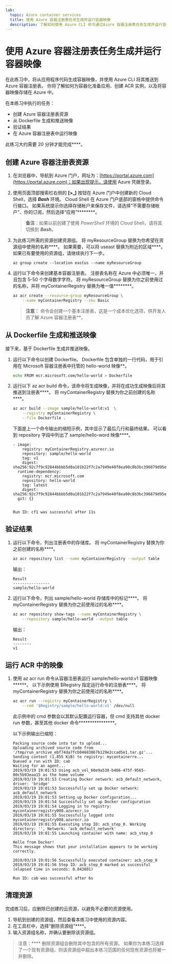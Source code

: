 ```yaml
---
lab:
  topic: Azure container services
  title: 使用 Azure 容器注册表任务生成并运行容器映像
  description: 了解如何使用 Azure CLI 命令通过Azure 容器注册表任务生成并运行容器映像。
---
```


# 使用 Azure 容器注册表任务生成并运行容器映像

在此练习中，将从应用程序代码生成容器映像，并使用 Azure CLI 将其推送到 Azure 容器注册表。 你将了解如何为容器化准备应用、创建 ACR 实例，以及将容器映像存储在 Azure 中。

在本练习中执行的任务：

* 创建 Azure 容器注册表资源
* 从 Dockerfile 生成和推送映像
* 验证结果
* 在 Azure 容器注册表中运行映像

此练习大约需要 20 分钟才能完成****。

## 创建 Azure 容器注册表资源

1. 在浏览器中，导航到 Azure 门户，网址为：[https://portal.azure.com](https://portal.azure.com)；如果出现提示，请使用 Azure 凭据登录。

1. 使用页面顶部搜索栏右侧的 **[\>_]** 按钮在 Azure 门户中创建新的 Cloud Shell，选择 ***Bash*** 环境。 Cloud Shell 在 Azure 门户底部的窗格中提供命令行接口。 如果系统提示你选择存储帐户来保存文件，请选择“不需要存储帐户”、你的订阅，然后选择“应用”********。

    > **备注**：如果以前创建了使用 *PowerShell* 环境的 Cloud Shell，请将其切换到 ***Bash***。

1. 为此练习所需的资源创建资源组。 将 myResourceGroup 替换为你希望在资源组中使用的名称****。 如果需要，可以将 useast 替换为附近的区域****。 如果已有要使用的资源组，请继续执行下一步。

    ```
    az group create --location eastus --name myResourceGroup
    ```

1. 运行以下命令来创建基本容器注册表。 注册表名称在 Azure 中必须唯一，并且包含 5-50 个字母数字字符。 将 myResourceGroup 替换为你之前使用过的名称，并将 myContainerRegistry 替换为唯一值********。

    ```bash
    az acr create --resource-group myResourceGroup \
        --name myContainerRegistry --sku Basic
    ```

    > **注意：** 命令会创建一个基本注册表，这是一个成本优化选项，供开发人员了解 Azure 容器注册表**。

## 从 Dockerfile 生成和推送映像

接下来，基于 Dockerfile 生成并推送映像。

1. 运行以下命令以创建 Dockerfile。 Dockerfile 包含单独的一行代码，用于引用在 Microsoft 容器注册表中托管的 hello-world 映像**。

    ```bash
    echo FROM mcr.microsoft.com/hello-world > Dockerfile
    ```

1. 运行以下 az acr build 命令，该命令将生成映像，并将在成功生成映像后将其推送到注册表****。 将 myContainerRegistry 替换为你之前创建的名称****。

    ```bash
    az acr build --image sample/hello-world:v1  \
        --registry myContainerRegistry \
        --file Dockerfile .
    ```

    下面是上一个命令输出的缩短示例，其中显示了最后几行和最终结果。 可以看到 repository 字段中列出了 sample/hello-word 映像****。

    ```
    - image:
        registry: myContainerRegistry.azurecr.io
        repository: sample/hello-world
        tag: v1
        digest: sha256:92c7f9c92844bbbb5d0a101b22f7c2a7949e40f8ea90c8b3bc396879d95e899a
      runtime-dependency:
        registry: mcr.microsoft.com
        repository: hello-world
        tag: latest
        digest: sha256:92c7f9c92844bbbb5d0a101b22f7c2a7949e40f8ea90c8b3bc396879d95e899a
      git: {}
    
    
    Run ID: cf1 was successful after 11s
    ```

## 验证结果

1. 运行以下命令，列出注册表中的存储库。 将 myContainerRegistry 替换为你之前创建的名称****。

    ```bash
    az acr repository list --name myContainerRegistry --output table
    ```

    输出：

    ```
    Result
    ----------------
    sample/hello-world
    ```

1. 运行以下命令，列出 sample/hello-world 存储库中的标记****。 将 myContainerRegistry 替换为你之前使用过的名称****。

    ```bash
    az acr repository show-tags --name myContainerRegistry \
        --repository sample/hello-world --output table
    ```

    输出：

    ```
    Result
    --------
    v1
    ```

## 运行 ACR 中的映像

1. 使用 az acr run 命令从容器注册表运行 sample/hello-world:v1 容器映像******。 以下示例使用 $Registry 指定运行命令的注册表****。 将 myContainerRegistry 替换为你之前使用过的名称****。

    ```bash
    az acr run --registry myContainerRegistry \
        --cmd '$Registry/sample/hello-world:v1' /dev/null
    ```

    此示例中的 cmd 参数会以其默认配置运行容器，但 cmd 支持其他 docker run 参数，甚至其他 docker 命令****************。 

    以下示例输出已缩短：

    ```
    Packing source code into tar to upload...
    Uploading archived source code from '/tmp/run_archive_ebf74da7fcb04683867b129e2ccad5e1.tar.gz'...
    Sending context (1.855 KiB) to registry: mycontainerre...
    Queued a run with ID: cab
    Waiting for an agent...
    2019/03/19 19:01:53 Using acb_vol_60e9a538-b466-475f-9565-80c5b93eaa15 as the home volume
    2019/03/19 19:01:53 Creating Docker network: acb_default_network, driver: 'bridge'
    2019/03/19 19:01:53 Successfully set up Docker network: acb_default_network
    2019/03/19 19:01:53 Setting up Docker configuration...
    2019/03/19 19:01:54 Successfully set up Docker configuration
    2019/03/19 19:01:54 Logging in to registry: mycontainerregistry008.azurecr.io
    2019/03/19 19:01:55 Successfully logged into mycontainerregistry008.azurecr.io
    2019/03/19 19:01:55 Executing step ID: acb_step_0. Working directory: '', Network: 'acb_default_network'
    2019/03/19 19:01:55 Launching container with name: acb_step_0
    
    Hello from Docker!
    This message shows that your installation appears to be working correctly.
    
    2019/03/19 19:01:56 Successfully executed container: acb_step_0
    2019/03/19 19:01:56 Step ID: acb_step_0 marked as successful (elapsed time in seconds: 0.843801)
    
    Run ID: cab was successful after 6s
    ```

## 清理资源

完成练习后，应删除已创建的云资源，以避免不必要的资源使用。

1. 导航到创建的资源组，然后查看本练习中使用的资源内容。
1. 在工具栏中，选择“删除资源组”****。
1. 输入资源组名称，并确认要删除该资源组。

> 注意：**** 删除资源组会删除其中包含的所有资源。 如果你为本练习选择了一个现有资源组，则该资源组中超出本练习范围的任何现有资源也将被一并删除。
